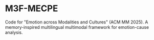 # M3F-MECPE
Code for "Emotion across Modalities and Cultures" (ACM MM 2025). A memory-inspired multilingual multimodal framework for emotion-cause analysis.
